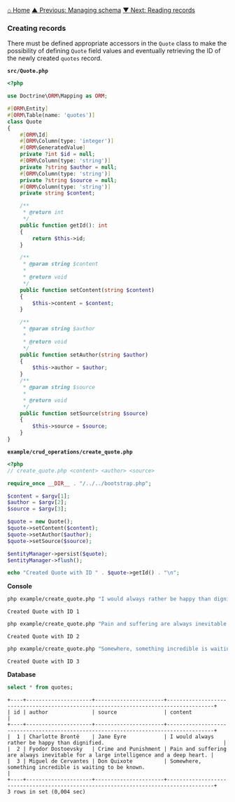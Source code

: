 [⌂ Home](../../README.md)
[▲ Previous: Managing schema](../managing_schema.md)
[▼ Next: Reading records](reading_records.md)

### Creating records

There must be defined appropriate accessors in the `Quote` class to make the possibility of defining `Quote` field values and eventually retrieving the ID of the newly created `quotes` record.

**`src/Quote.php`**

```php
<?php

use Doctrine\ORM\Mapping as ORM;

#[ORM\Entity]
#[ORM\Table(name: 'quotes')]
class Quote
{
    #[ORM\Id]
    #[ORM\Column(type: 'integer')]
    #[ORM\GeneratedValue]
    private ?int $id = null;
    #[ORM\Column(type: 'string')]
    private ?string $author = null;
    #[ORM\Column(type: 'string')]
    private ?string $source = null;
    #[ORM\Column(type: 'string')]
    private string $content;

    /**
     * @return int
     */
    public function getId(): int
    {
        return $this->id;
    }

    /**
     * @param string $content
     *
     * @return void
     */
    public function setContent(string $content)
    {
        $this->content = $content;
    }

    /**
     * @param string $author
     *
     * @return void
     */
    public function setAuthor(string $author)
    {
        $this->author = $author;
    }
    /**
     * @param string $source
     *
     * @return void
     */
    public function setSource(string $source)
    {
        $this->source = $source;
    }
}

```

**`example/crud_operations/create_quote.php`**

```php
<?php
// create_quote.php <content> <author> <source>

require_once __DIR__ . "/../../bootstrap.php";

$content = $argv[1];
$author = $argv[2];
$source = $argv[3];

$quote = new Quote();
$quote->setContent($content);
$quote->setAuthor($author);
$quote->setSource($source);

$entityManager->persist($quote);
$entityManager->flush();

echo "Created Quote with ID " . $quote->getId() . "\n";

```

**Console**

```bash
php example/create_quote.php "I would always rather be happy than dignified." "Charlotte Brontë" "Jane Eyre"
```

```
Created Quote with ID 1
```

```bash
php example/create_quote.php "Pain and suffering are always inevitable for a large intelligence and a deep heart." "Fyodor Dostoevsky" "Crime and Punishment"
```

```
Created Quote with ID 2
```

```bash
php example/create_quote.php "Somewhere, something incredible is waiting to be known." "Miguel de Cervantes" "Don Quixote"
```

```
Created Quote with ID 3
```

**Database**

```sql
select * from quotes;
```

```
+----+---------------------+----------------------+-------------------------------------------------------------------------------------+
| id | author              | source               | content                                                                             |
+----+---------------------+----------------------+-------------------------------------------------------------------------------------+
|  1 | Charlotte Brontë    | Jane Eyre            | I would always rather be happy than dignified.                                      |
|  2 | Fyodor Dostoevsky   | Crime and Punishment | Pain and suffering are always inevitable for a large intelligence and a deep heart. |
|  3 | Miguel de Cervantes | Don Quixote          | Somewhere, something incredible is waiting to be known.                             |
+----+---------------------+----------------------+-------------------------------------------------------------------------------------+
3 rows in set (0,004 sec)
```
